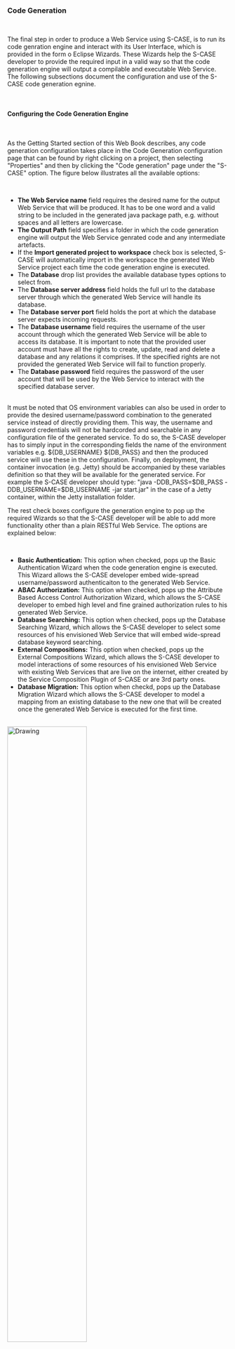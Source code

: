 ### Code Generation

<br>

The final step in order to produce a Web Service using S-CASE, is to run its code genration engine and interact with its User Interface, which is provided in the form o Eclipse Wizards. These Wizards help the S-CASE developer to provide the required input in a valid way so that the code generation engine will output a compilable and executable Web Service. The following subsections document the configuration and use of the S-CASE code generation egnine.

<br>

#### Configuring the Code Generation Engine

<br>

As the Getting Started section of this Web Book describes, any code generation configuration takes place in the Code Generation configuration page that can be found by right clicking on a project, then selecting "Properties" and then by clicking the "Code generation" page under the "S-CASE" option. The figure below illustrates all the available options:

<br>

- **The Web Service name** field requires the desired name for the output Web Service that will be produced. It has to be one word and a valid string to be included in the generated java package path, e.g. without spaces and all letters are lowercase.
- **The Output Path** field specifies a folder in which the code generation engine will output the Web Service genrated code and any intermediate artefacts.
- If the **Import generated project to workspace** check box is selected, S-CASE will automatically import in the workspace the generated Web Service project each time the code generation engine is executed.
- The **Database** drop list provides the available database types options to select from.
- The **Database server address** field holds the full url to the database server through which the generated Web Service will handle its database.
- The **Database server port** field holds the port at which the database server expects incoming requests.
- The **Database username** field requires the username of the user account through which the generated Web Service will be able to access its database. It is important to note that the provided user account must have all the rights to create, update, read and delete a database and any relations it comprises. If the specified rights are not provided the generated Web Service will fail to function properly.
- The **Database password** field requires the password of the user account that will be used by the Web Service to interact with the specified database server.
<br>
It must be noted that OS environment variables can also be used in order to provide the desired username/password combination to the generated service instead of directly providing them. This way, the username and password credentials will not be hardcorded and searchable in any configuration file of the generated service. To do so, the S-CASE developer has to simply input in the corresponding fields the name of the environment variables e.g. ${DB_USERNAME} ${DB_PASS} and then the produced service will use these in the configuration. Finally, on deployment, the container invocation (e.g. Jetty) should be accompanied by these variables definition so that they will be available for the generated service. For example the S-CASE developer should type: "java -DDB_PASS=$DB_PASS -DDB_USERNAME=$DB_USERNAME -jar start.jar" in the case of a Jetty container, within the Jetty installation folder.
<br>

The rest check boxes configure the generation engine to pop up the required Wizards so that the S-CASE developer will be able to add more functionality other than a plain RESTful Web Service. The options are explained below:

<br>

- **Basic Authentication:** This option when checked, pops up the Basic Authentication Wizard when the code generation engine is executed. This Wizard allows the S-CASE developer embed wide-spread username/password authenticaiton to the generated Web Service.
- **ABAC Authorization:** This option when checked, pops up the Attribute Based Access Control Authorization Wizard, which allows the S-CASE developer to embed high level and fine grained authorization rules to his generated Web Service.
- **Database Searching:** This option when checked, pops up the Database Searching Wizard, which allows the S-CASE developer to select some resources of his envisioned Web Service that will embed wide-spread database keyword searching.
- **External Compositions:** This option when checked, pops up the External Compositions Wizard, which allows the S-CASE developer to model interactions of some resources of his envisioned Web Service with existing Web Services that are live on the internet, either created by the Service Composition Plugin of S-CASE or are 3rd party ones.
- **Database Migration:** This option when checkd, pops up the Database Migration Wizard which allows the S-CASE developer to model a mapping from an existing database to the new one that will be created once the generated Web Service is executed for the first time.

<br>

<img src="./codegen_images/codeGenerationPreferences.png" alt="Drawing" width="60%"/>

<br>

#### Running the Code Generation engine

<br>

Once the S-CASE developer is done with providing any Textual Requirements or Web Service Compositions using the other S-CASE eclipse plugins, it is time to run the Code Generation engine in order to produce the envisioned Web Service. To do so, there are two available options:

<br>

- **The Generate Code button:**  This option allows the S-CASE developer to start the Code Generation engine from scratch, namely to take as input the textual requirements and/or modeled Web Service Compositions. Note that this is the only available option in the first run of the Code Generation engine for an S-CASE project. This is the only available option in the case the S-CASE developer wants to make changes to his Textual Requirements and/or Service Compositions.
- **The Re-generate Code button:** The Code Generation engine embeds the required functionality to save the changes the S-CASE developer makes when using the Code Generation Wizards. This allows the Re-generate Code button to re-run the Code Generation Wizards, pre-filled with all the input the S-CASE developer has provided to it during the last Code Generation Engine execution. Note that in this case, any changes in the Textual Requirements and/or Service Compositions are ignored.

<br>

#### The REST editor

<br>

No matter what code generation preferences the S-CASE developer has selected in the corresponding configuration page, the first Wizard to pop up once the Code Generation engine is started  is the REST editor. This editor helps the developer to correctly model his envisioned RESTful service. Through this Wizard, the developer scaffolds the structure of the whole Web Service that can be later enhanced with more specific functionality using the rest Wizards. The components of this Wizard and their explanation follow bellow alongside two figures that illustrate its state in invalid and valid status:

<br>

<img src="./codegen_images/RESTWizardInvalidStatus.png" alt="Drawing" width="90%"/>

<br>

- **Error Notifications:** At the top of the Wizard the Code Generation engine displays error notifications to the developer in order to inform him about any invalid input that is detected by it. Such error notifications also provide a helpful tip to the developer on how to fix the detected error.
- **Resources:** In this section the wizard lists all the Web Service's resources. Once a resource is clicked the whole wizard page displays its details, namely input/output representations, CRUD API, properties and relations that are all explained later. A developer may create or delete a selected resource by clicking one of the Create resource or Delete resource buttons. If the user checks the Algorithmic option, then the selected resource will be treated by the Code Generation engine as one that runs some sort of custom algorithm rather than a plain data holder "CRUD Resource" that allows only the primitive Create, Read, Update and Delete actions on the specified modeled data it holds, as the REST architectural style specifies.
- **CRUD Activities:** This section lists the possible CRUD activities that a resource may have, conforming to the semantics of the common web HTTP API that REST commands, nameley the CREATE activity is used to create an instance of a resource, the READ to retrieve an existing one, the UPDATE to update an existing one and finally the DELETE activity to delete an existing resource. The Code Generation engine will automatically add any activity to the envisioned system that the developer has checked.
- **Input/Output media format:** This section allows the developer to select the desired input or output representation media format of the selected resource. The available representations are application/JSON and application/XML.
- **Properties:** This section lists all the properties of the selected resource. The developer may create new or delete existing ones by clicking the Create property or Delete property button.
- **Property Configuration:** This section provides the configuration details of the selected property. If the Collection option is checked then the property will be an Array, otherwise it will be a Java attribute of multiplicity one. From the Type list, the programmatic data type of the selected property can be defined. Finally, if the naming property option is checked, the envisioned system will use the value of this property for every resource list it sends to its clients for differentiation purposes.
- **Unrelated Resources:** This section lists all the detected resources that are not related to the selected resource.
- **Related Resources:** This section lists all the detected resources that are related to the selected resource. One may move one resource from one list to the other by clicking the button Add relation or Delete relation. Note that when such a relation from a resource A to a resource B exists, it should be translated as "Resource A has Resources of type B".

<br>

Once the developer makes any desired modifications using the REST Wizard and fixes any detected errors the Error Notification area becomes blank and the Finish button is enabled. By clicking the Finish button this Wizard is terminated and the code generation process begins or the next Wizard pops up depending on the code generation preferences. The following figure illustrates the REST wizard in its valid state.

<br>

<img src="./codegen_images/RESTWizardValidStatus.png" alt="Drawing" width="90%"/>

<br>

#### Basic Authentication Wizard

<br>

The Basic Authentication Wizard is the first to pop up after the REST Wizard, if the developer has configured the Code Generation engine to embed Basic Authentication. This Wizard comprises two pages. The first one follows below and has the following components:

<br>

- **Authentication Model:** This section lists all the available resources that can be used by the envisioned system as Authentication Models. Instances of this resource will contain authentication data during the execution of the envisioned system. Only CRUD Resources can be selected as Authentication Models, since they are the only type of Resources that have attributes.
- **Username Token:** Once a resource is selected as an Authentication Model, its attributes become available as possible username tokens. From this list, the S-CASE developer has to pick one property of the selected Authentication Model, that the envisioned system will use as username. The property to be used as username token must be of type String and of multiplicity one.
- **Password Token:** Once the S-CASE developer has selected a Username Token, the rest remaining attributes of the selected Authentication Model are available to be selected as Password tokens. The envisioned system will use this Password token for password data. The property to be used as password token must be of type String and of multiplicity one.

<br>

<img src="./codegen_images/AuthenticationWizardPage1.png" alt="Drawing" width="60%"/>

<br>

Once the developer successfully selects an Authentication model and its corresponding username and password tokens the Next button is enabled to proceed to the next Basic Authentication Wizard page. This page allows the developer to define the desired Authentication Mode for every CRUD activity of all the Web Service's Resources. Its components are the following:

<br>

- **Web Service Resources:** This section lists all the resources of the envisioned system. The developer has to select one authentication mode for every CRUD activity of each resource. Only once this is done, the Finish button is enabled.
- **Authentication Mode:** This section allows the developer to select the Authentication Mode for every CRUD Activity of the selected resource. If the All option is selected for a CRUD Activity, then both authenticated users and guests will be able to access its functionality, otherwise only authenticated users will have access to it.
- **Apply To All - One click Authentication:** This section provides a quick way to set-up the authentication mode of all the envisioned system’s CRUD Activities with one click. Hence, in order to allow All to access any CRUD Activity of the Web Service, one should select the All option and click the Apply to all button.

<br>

<img src="./codegen_images/AuthenticationWizardPage2.png" alt="Drawing" width="60%"/>

<br>

#### Database Keyword Searching Wizard

<br>

The Database Keyword Searching Wizard is triggered according to the Code Generation engine configuration either after the REST Wizard or the Basic Authentication one. This Wizard comprises the following components:

<br>

- **Available Resources:** The upper half of the wizard page comprises two lists. The left one lists all the available resources that could embed a database-searching algorithm. Since these resources will execute an algorithm, only algorithmic resources are listed as Available Resources. The right list contains the resources that are already marked as Search Resources. In order to move a resource from one list to the other, the S-CASE developer can click the Add or Remove button.
- **Create Search Resources:** The lower half of the wizard page allows the S-CASE developer to formulate a set of resources/properties that the selected Search Resource must be able to search by keyword. Hence, at the left list the developer has to select one resource, some properties of which must be searchable by the selected Search Resource. Then the next list provides its properties. The developer may add or remove such properties to the rightmost list of searchable properties by clicking the Add/Remove button. It must be noted that the developer is able to add any number/combination of searchable resources and properties to each Search Resource.

<br>

The following figure illustrates an instance of the Database Keyword Searching Wizard

<br>

<img src="./codegen_images/SearchWizard.png" alt="Drawing" width="60%"/>

<br>

#### External Service Composition Wizard

<br>

The External Service Composition Wizard is the last one to pop up, if the Code Generation engine is configured to embed such functionality. This Wizard comprises two pages. The first one allows the developer to model the external composition entpoint to be accessed by the generated service alongside its input/output. The second page is usefull only when there exists an attribute of the input and/or output model that is of complex data type. Such a case is explained in depth in the next section, Modeling Complex Datatypes. The following figure illustrates the first page of the External Service Composition Wizard, which comprises the following components:

<br>

- **Available Resources:** The Available Resources list, lists any algorithmic resources that are not already marked as Search resources. Any of these resources can be used as a RESTClient Resource so as the Code Generation engine automatically creates the required code in order to be able to interoperate with the specified external service.

- **RESTClient Resources:** This list on the other hand, lists any alogirthmic resources that are already selected as RESTClient Resources. In order to move resources between these two lists, one may use the Add and Remove buttons.

- **External Composition Setup:** This part of this Wizard contains the entpoint to be accessed information, namely its full URL, the CRUD verb to be used in order to interact with it as well as any required query parameters. The S-CASE developer is able to create, rename or delete such query parameters with the respective buttons.

- **Input/Output Data Model:** The input and output data model parts of the Wizard comprise the required fields in order to input any information regarding the expected input or output data to/from the external composition. For each case the media format has to be specified, which can be either application/JSON or application/XML. The developer must also specify any properties that will be included in the body of the request and their data type.

- **Persisting Output to local database:** When this check box is selected, the response of the external composition will be persisted to the web service's local database. In case there exists a CRUD Resource that fully models such a response it can be used by selecting the **"Existent"** type and then the resource at task. Otherwise, the **"Auto"** type creates automatically the required Java code and underlying database structures so as to persist the external composition responses.

<br>

<img src="./codegen_images/ExternalCompositionPage1.png" alt="Drawing" width="60%"/>

<br>

#### Modeling Complex Datatypes with the External Service Composition Wizard

<br>

In the case some input or output model attribute of a modelled external composition is selected to be of complex data type, the S-CASE developer will also have to model it using the 2nd page of the External Service Composition Wizard. This section demonstrates how S-CASE developers should model the interaction of their envisioned system with existing 3rd party Web Services that return JSON/XML output with complex data types. The following steps have to be followed.

<br>

##### Analyze External Composition output

<br>

The very first step should be really a manual query to the 3rd party web service in order to elicit the response structure that has to be modeled. For the shake of this example, lets assume that the 3rd party web service response is as the figure below illustrates (example taken from http://json.org/example.html):

<br>

<img src="./codegen_images/ExampleOfComplexType.png" alt="Drawing" width="60%"/>

<br>

The next step is the decomposition of the response to its components. So, by observing this response, the S-CASE developer should conclude that it comprises a complex object named “widget” of some unknown Class (let’s name it **ComplexTypeWidget**). As one may observe, this Class comprises four attributes, one of type String named “debug” and three other objects of some other unknown classes, named **“window”**, **“image”** and **“text”**. Each of these have the following properties:

<br>

**“window”:** Lets name the complex type of the object named “window”, ComplexTypeWindow. Then it is obvious that this complex type comprises:

<br>

-	“title”: type String
-	“name”: type String
-	“width”: type Integer
-	“height”: type Integer

<br>

**“image”:** Lets name the complex type of the object named “image”, ComplexTypeImage. Then its components are:

<br>

-	“src”: type String
-	“name”: type String
-	“hOffset”: type Integer
-	“vOffset”: type Integer
-	“alignment”: type String

<br>

**“text”:** Finally lets name the complex type of the object named “text”, ComplexTypeText. This one comprises:

<br>

-	“data”:  type String
-	“size”: type Integer
-	“style”: type String
-	“name”: type String
-	“hOffset”: type Integer
-	“vOffset”: type Integer
-	“alignment”: type String
-	“onMouseUp”: type String

<br>

##### Modeling the complex output with External Composition Wizard

<br>

Once the output of the target Web Service is analyzed, its time to model it with the External Composition Wizard. Once the UI appears, the desired algorithmic resource of the envisioned system, which will have to interoperate with the external composition service should be selected and added to the RESTClient Resources list. This is demonstrated in the figure below. In this case, we will use the resource named “externalServiceWithComplexOutput” as the one that will interoperate with the 3rd party service. Once it is selected, the S-CASE developer will have to fill in any other needed information like the 3rd party service’s URL, the CRUD verb to be used while interacting with it and any query parameters or input that it expects as described in the previous section. In this example, since the focus is on modeling complex output, the imaginary 3rd party Web Service does not require any input query parameters or input.

<br>

<img src="./codegen_images/ExtWizardPage1ComplexExample.png" alt="Drawing" width="60%"/>

<br>

Therefore, the next step is to model the output. As we have already concluded, the output of the Web Service comprises a complex type object named “widget”. Hence, we create an output property named “widget” and select “complex” as its type. In case the output model had more output properties of either primitive or complex type, they should also be added at this point. Once all the output properties and their respective data-types are defined the S-CASE developer may click on the “Next” button.

<br>

In the next page of this Wizard appears a list of the created RESTClient Resources. The S-CASE developer will have to define any complex data type of each such resource the way that is demonstrated in this example for the “externalServiceWithComplexOutput” resource.

<br>

The figure below illustrates the very first steps, once the desired RESTClient Resource is selected. The S-CASE developer should click on the create button and insert one by one all the complex type names that where detected previously. In this case, these names are ComplexTypeWidget, ComplexTypeWindow, ComplexTypeImage and ComplexTypeText. Then, each output property should be linked to one of these types. In this case the desired data type is the ComplexTypeWidget one.

<br>

<img src="./codegen_images/ExtWizardPage2ComplexExample.png" alt="Drawing" width="60%"/>

<br>

The final step is to define the properties of each complex type. These can be of primitive or of complex type as well. The following figure illustrates the complex type ComplexTypeWidget properties modeling. To model it, the S-CASE developer has to create its properties, while the ComplexTypeWidget is selected. In this case these are the “debug” property linked to String data type from the Available Types list, the “window” property of type “ComplexTypeWindow”, the “image” property of type “ComplexTypeImage” and the “text” property of type “ComplexTypeText”. Then the S-CASE developer, should click on the next complex types and add their properties as well, which have already been identified in the previous section and are all of type String and finally click on Finish.

<br>

<img src="./codegen_images/ExtWizardPage2ComplexExampleProperties.png" alt="Drawing" width="60%"/>

<br>

The produced service by the Code Generation engine will then automatically interoperate with the 3rd party service, decompose its output, store it in the local database, if so selected, and then repackage the output and send it to its client.

<br>

##### Final Notes

<br>

-	If the client needs only a subset of the output model, the rest properties (either of primitive or complex data type) can be omitted and not modeled in the Wizard.
-	However, (for time being) the developer has to make sure that the 3rd party service always returns the values of all the properties that are included in its output model through the External Service Wizard, otherwise it might not function properly.

<br>

#### ABAC Authorization Wizard

<br>

The ABAC Wizard allows the S-CASE developers to fine tune the authorization scheme of their envisioned RESTful service. Attribute Based Access Control (ABAC) is the available authorization scheme withing the MDE Engine of S-CASE and the implementation of it is loosely compatible with the XACML standard. Although this technical manual's goal is not to be a full blown tutorial neither for ABAC nor for XACML, before delving into the UI of the ABAC Wizard, it introduces the basic concepts of either.

<br>

##### Conditions

<br>

The ABAC authorization's building block is a condition. A condition is a test of an attribute value of the underlying system, against the value of another attribute of it. In terms of a RESTful system such attributes may belong to one of the following categories:

- **Resource properties**: that is properties of a resource as they are already modelled through the REST Wizard. From now on, this category will be referred to as "ACCESSED_RESOURCE".
- **Requestor properties**: such properties are properties of the entity that performs an HTTP request for a specific resource. This entity is modelled through the Authorization Model that is selected by the developer through the Authentication Wizard, hence conditions may be formed using the respective properties. This category will be referred to as "ACCESS_SUBJECT".
- **Contextual properties**: this is a more broad category and comprises the properties of related resources of the resource at which some sort of access is requested. That is, if in the REST Wizard there is a resource A that has as related resource the B, which in turn has resource C as its related resource, then contextual properties of A are only properties of Bs ("CHILD_RESOUCE"), contextual properties of B are properties of related As ("PARENT_RESOURCE") and Cs ("CHILD_RESOURCE") and the contextual properties of C are properties of related Bs ("PARENT_RESOURCE").

<br>

##### Rules

<br>

Such conditions, using the XACML structure, model **RULES**. Each RULE may have one or more conditions. A RULE may be of type PERMIT or DENY. If **all** the conditions of a PERMIT-RULE are satisfied then the rule yields permition to the ACCESS_SUBJECT, otherwise it is denied. On the other hand, in the case of a DENY-RULE, if **all** the conditions are satisfied then the rule denies permition to the ACCESS_SUBJECT, otherwise it permits it. One may think of a RULE, that regardless of its type, it performs a logical AND to the evaluation of all of its conditions in order to determine the authorization results. However, sometimes a RULE might not be applicable, e.g. the request demands "GET" access to a resource, but a specific rule does not include the GET allowed action, hence its evaluation will be NOT_APPLICABLE.

<br>

##### Policies

<br>

RULES in turn can be combined using **POLICIES**. A POLICY can group one or more RULES. This combination is the logical equivalence of OR among all the evaluation RULE results. Each POLICY has in turn a combining algorithm, which determines how the evaluation result of its constituent rule will contribute to the authorization result of the POLICY as a whole. In the MDE engine of S-CASE there are four such combining algorithmis:

- **PERMIT_OVERRIDES**: This combining algorithm has as a result that a POLICY which has at least one RULE that yields PERMIT after its evalutation, will also yield permition to the ACCESS_SUBJECT. If no RULES yield PERMIT and at least one yields DENY, then the POLICY will also yield DENY. Otherwise, it yields NOT_APPLICABLE.
- **DENY_OVERRIDES**: On the contrary, DENY_OVERRIDES combining algorithm has as a result that a POLICY which has at least one RULE that yields DENY after its evalutation, will also deny permition to the ACCESS_SUBJECT. If no RULES yield DENY and at least one yields PERMIT, then the POLICY will also yield PERMIT. Otherwise, it results to NOT_APPLICABLE.
<br>
However, there are cases, that the authorization designer, wishes to always have a POLICY evaluation to be either PERMIT or DENY. In this case, one of the following combining algorithims could be used:
<br>
- **PERMIT_UNLESS_DENY**: In this case, if *any* underlying RULE yields DENY, the whole POLICY evaluation will also be DENY. Otherwise, no matter if the RULES evaluate all to NOT_APPLICABLE or PERMIT, the POLICY outcome is going to be PERMIT.  
- **DENY_UNLESS_PERMIT**: On the contrary, the DENY_UNLESS_PERMIT combining algorithm, yields PERMIT if *any* underyling RULE yields PERMIT, otherwise if *none* of the rules yields PERMIT, the POLICY outcome will be DENY.


##### Policy Sets

<br>

As is modeled in the XACML standard, POLICIES can be grouped in POLICY_SETS so as to model even more complex authorization schemes. The evaluation logic however, still remains the same as in the POLICY/RULE case. That means that a POLICY_SET also has a combining algorithm, that can be one of the four aforementioned ones and this combining algorithm is used to mix the evaluation of the underlying POLICIES so as to determine the final POLICY_SET evaluation. If this is PERMIT then the ACCESS_SUBJECT is granted access to the requested system's resource. Otherwise the client will resource an HTTP 401 Unauthorized error code.

##### ABAC UI 

After explaining the conceptual building blocks of the ABAC authorization scheme, there follows the presentation of the ABAC UI of the MDE Engine of S-CASE. The following figure illustrates the initial UI once the ABAC Wizard pop ups:

<br>

<img src="./codegen_images/ABACInitialUI.png" alt="Drawing" width="90%"/>

<br>

- **Policy and Rule Navigation**: this pane contains a list of all the resources that have been modeled through the MDE Wizards.
- **Resource Configuration**: this UI section is displayed once a specific resource is selected. By checking the "Is an authorizable resource" checkbox, the developer defines that the generated service should perform ABAC checks when access to instances of this resource are requested. At the lower part of this section, the wizards allows the S-CASE developer to create more properties of the specified resource, on top of those that have been already created through the REST Wizard, in case the modeller wishes to use them specifically for authorization purposes. The system behaviour is exactly the same, no matter if a property is modelled in the REST Wizard or in thie ABAC UI section. This capability is provided to allow the developer to conceptually seperate functional properties from authorization ones.

<br>

The next Figure illustrates the POLICY_SET definition UI. Through this, the S-CASE developer can provide a suitable name and select the combining algorithm. The options are the four aforementioned ones. Additionally, the developer is able to create/delete nested POLICY_SETS and/or POLICIES.
<br>

<img src="./codegen_images/ABACPolicySET.png" alt="Drawing" width="90%"/>

<br>

Once a developer clicks the create policy button and selects the created policy the below illustrated UI appears. This allows the developer to configure the selected POLICY. That is provide a name, select one of the four aforementioned combining algorithms, create/delete nested POLICIES or underlying RULE. Moreover, one may model conditions that could only filter the ACCESS_SUBJECT that could be evaluated with the underlying rules. Such conditions are modeled the same way as will be demonstrated in the followign section.

<br>

<img src="./codegen_images/ABACPolicy.png" alt="Drawing" width="90%"/>

<br>

Finally, once the developer opts to create a RULE for the selected POLICY the core RULE/CONDITION modeling UI appears as is illustrated below:

- **Rule Name**: Through this field the developer can specify the desired name of the RULE.
- **Rule Type**: This dropdown menu allows the developer to select the desired RULE type, which can be as already discussed PERMIT or DENY.
- **Rule Conditions**: This part of the UI permits the authorization conditions definition of the specified RULE. Once the developer clicks on the "New" button, a new empty condition appears. As is illustrated, each such condition comprises two operands and one operator. 
- **Left/Right side operand**: Each operand (left or right) requires an Attribute Category, specifying the resource at which the desired Attribute originates and lastly specifying the attribute to be used as operand. The attribute categories are as already discussed the "ACCESS_SUBJECT", "ACCESSED_RESOURCE", "PARENT_RESOURCE", "CHILD_RESOURCE" ones. Additionally, the MDE Engine of S-CASE allows to create conditions to check the resources that are included in the PUT or POST request, which belong in the "INCLUDED_RESOURCE" category. 
-- **Operator**: the operator defines how the two operands can be tested. The available operands (depending on the selected attribute's multiplicity) are: EQUAL, NOT EQUAL, SUBSET, NOT SUBSET, REGEX (standing for regular expression), CONTAINS and finally NOT CONTAINS.

<br>

<img src="./codegen_images/ABACRule.png" alt="Drawing" width="90%"/>

<br>

##### ABAC Application Example

This section provides an extended example on how to model several authorization rules using the MDE Engine of S-CASE. For this example, RESTReviews, a simple web application will be used. This application comprises 5 resources, 3 of which are CRUD ones and consist of:

- **Account**: a resource that models user accounts that have a username, password, email and role.
- **Product**: this resource models products, which may have a title, an image, a category, a description and a status.
- **Review**: this resource models user reviews of products and comprises one rating, a title and a status.

<br>

For this example, the following authorization requirements are assumed:

<br>

- Everyone should be able to create an account, but not with admin role.
- All should be able to view products that their status is set to approved.
- Only the account owner should be able to read and update an account, but not set his role to admin.
- Only admins should be able to delete an account.
- Only admins should be able to update an account to have admin role.
- Admins should be able to get/update/delete products, regardless their status.
- Admins should be able to get/update/delete reviews, regardless their status.
- Only the user created the product should be able to update the product, but not set its status to approved.
- The product a user tries to create cannot have its status set to approved.
- Only the user created a review should be able to update it, but not set its status to approved.
- A user should not be able to create a review to a product he created.
- All should be able to view reviews that their status is set to approved 
- Posted reviews cannot have status approved.

<br>

Although the MDE Engine of S-CASE allows greate flexibility on how to design the required ABAC rules, one straight forward strategy is the following one.

###### Group Authorization Requirements per resource

The first step should be to group the authorization rules according to which resource they should provide access permission to. In this case once such groupping is:

<br>

**Account:**

- AR1: Only the account owner should be able to **read** and **update** an account, but not set his role to admin.
- AR2: Only admins should be able to **delete** an account
- AR3: Only admins should be able to **update** an account to have admin role
- AR4: Everyone should be able to **create** an account, but not with admin role.

**Product:**

- AR5: Only the user created the product should be able to **update** the product, but not set its status to approved.
- AR6: All should be able to **get** products that their status is set to approved.
- AR7: Admins should be able to **get/update/delete** products, regardless their status.
- AR8: The product a user tries to **create** cannot have its status set to approved.

**Review:**

- AR9: Only the user created the review should be able to **update** a review, but not set its status to approved.
- AR10: A user should not be able to **create** a review to a product he created.
- AR11: All should be able to **get** reviews that their status is set to approved 
- AR12: Admins should be able to **get/update/delete** reviews, regardless their status.
- **Posted** reviews cannot have status approved.


###### Create a "Root" Policy Set for every resource

For every resource that requires authorization, a root policy set should be added that has the appropriate combining algorithm, depending on wether the designer wishes to use positive or negative boolean logic. Since in this example the rules are going to be positive, all the root policy sets for every resource will have as combining algorithm the PERMIT_UNLESS_DENY one. This logic also implies, that policies will use PERMIT_OVERRIDES combining algorithm and the underlying rules will be PERMIT rules. The following figure shows the three root policy sets created.

<br>

<img src="./codegen_images/ABACRestReviewsRootPolicySets.png" alt="Drawing" width="90%"/>

<br>

###### Create Policies by grouping rules per CRUD verb **and** per type of ACCESS_SUBJECT

The next step is to create for every root policy set, the set of policies it comprises. Although there are limitless ways to model these policies, one straightforward way is to create a policy per CRUD verb (or set of verbs) per type of ACCESS_SUBJECT, that is policies that include rules that have an ACCESS_SUBJECT (authenticated user) or not. Ofcourse, sometimes it may be usefull to further split the rules that do have an ACCESS_SUBJECT to more policies for conceptual integrity and clarity reasons. The next figure illustrates the policies created for each root policy set.
<br>

<img src="./codegen_images/ABACRestReviewsPolicies.png" alt="Drawing" width="90%"/>

<br>

As the figure illustrates, following the aforementioned strategy there have been created the following policies:

**Account:**

- **getPolicy**: Since only authenticated users will be able to get accounts and only the owner of an account will be able to retrieve it, the GET HTTP verb requires just one policy for all the authenticated users that consists of all the rules that dictate when an authenticated user should be able to get an account.
- **upateAndDeletePolicy**: As in the getPolicy case, both PUT and DELETE HTTP verbs restricted to authenticated users, thus one policy for the authenticated users suffices. Moreover, due to the similarity of the Authorization Requirements for these two verbs, the corresponding rules for both of them are grouped in one policy.
- **createPolicy** This policy will include any rules that restrict users that are going to create policies. Since the restrictions enforced by the Authorization Requirements do not require ACCESS_SUBJECT conditions, once policy for all the users (guests and authenticated) suffices.

**Product:**

- **createProductPolicy**: The Authorization Requirements also dictate, that the only restriction on creating a product, is that its status attribute will not be set to "approved". Hence, once policy with any rules required for the POST HTTP verb that applies to all users suffices.
- **updateAndDeletePolicy**: This case is similar to updateAndDeletePolicy of the Account.
- **everyoneReadPolicy**, **adminReadProductPolicy**: The Get HTTP verb for products is however a bit of a different case though. On the one hand there is a rule regardless of the ACCESS_SUBJECT, since everyone should be able to access a product if it has status "approved". On the other hand, admins (so specific ACCESS_SUBJECTS) should be able to access them regardless their status. Hence, the ABAC rules for this case will be splitted to two policies, once will comprise the rules for universal access regardless the ACCESS_SUBJECT and the other will comprise the rules for admins.

**Review:**

The Review resource has about the same authorization requirements scheme as the Product one, hence it will have the corresponding policies: **updateAndDeleteReviewPolicy**, **createReviewPolicy**, **everyoneReadReviewPolicy** and **adminReadReviewPolicy**.

###### Create the required Rules for each Policy

The last step is to define the actual rules and their conditions for every of the defined policies. The description notation that will be used is LO(x) and RO(y) to represent the x and y Left/Right operand of a condition and O(z) that represents the operand z that will decide how x and y will be compared.

**Account:**
<br>
**getPolicy**: Since the requriment is that only the owner of an account should be able to get the account and assuming that the username of each user is unique, then this rules boils down to:
- **accountGetRule**: LO(ACCESS_SUBJECT.account.username) O(EQUAL) RO(ACCESSED_RESOURCE.account.username)". This rule is illustrated in the following figure. It translates to "One must be able to get an account if and only if his username is equal to the username of the account he is trying to get".
<br>
**upateAndDeletePolicy**: This policy must embed rules that satisfy AR2 and AR3 Authroziation requirements.
-**accountOwnerUpdateRule**: (LO(ACCESS_SUBJECT.account.username) O(EQUAL) RO(ACCESSED_RESOURCE.account.username))   **AND**  (LO(INCLUDED_RESOURCE.account.role) O(NOT_EQUAL) RO(CONSTANT.String."admin"))
-**adminUpdateDeleteRule**: LO(ACCESS_SUBJECT.account.role) O(EQUAL) RO(CONSTANT.String."admin")
<br>
**createPolicy**: 
- **createAccountRule**: LO(INCLUDED_RESOURCE.account.role) O(NOT_EQUAL) RO(CONSTANT.String."admin")

<br>

<img src="./codegen_images/ABACGetAccountRule.png" alt="Drawing" width="90%"/>

<br>

**Product:**
<br>
The rules for each policy of the Product resource are as follows.

**createProductPolicy**: 
<br>
- **everyoneCreateProductRule**: LO(INCLUDED_RESOURCE.product.status) O(NOT_EQUAL) RO(CONSTANT.String."approved")
<br>
**updateAndDeletePolicy**: 
<br>
- **ownerUpdateRule**: (LO(ACCESS_ACCOUNT.account.username) O(EQUAL) RO(PARENT_RESOURCE.account.username))  **AND** (LO(INCLUDED_RESOURCE.product.status) O(NOT_EQUAL) RO(CONSTANT.String."approved"))
- **adminUpdateDeleteRule**: LO(ACCESS_SUBJECT.account.role) O(EQUAL) RO(CONSTANT.String."admin")
<br>
**everyoneReadPolicy**:
<br>
- **everyoneReadProductRule**: LO(ACCESSED_RESOURCE.product.status) O(EQUAL) RO(CONSTANT.String."approved")
<br>
**adminReadProductPolicy**: 
<br>
- **adminReadProductRule**: LO(ACCESS_SUBJECT.account.role) O(EQUAL) RO(CONSTANT.String."admin")
<br>

**Review:**
<br>
Finally, the rules for the Review resource policies are the following.
<br>
**updateAndDeleteReviewPolicy**:
<br>
- **ownerUpdateReviewRule**: (LO(ACCESS_SUBJECT.account.username) O(EQUAL) RO(PARENT_RESOURCE.account.username))  **AND** (LO(INCLUDED_RESOURCE) O(NOT_EQUAL) RO(CONSTANT.String."approved"))
- **adminUpdateReviewRule**: LO(ACCESS_SUBJECT.account.role) O(EQUAL) RO(CONSTANT.String."admin")
<br>
**createReviewPolicy**:
<br>
- **createReviewRule**: (LO(ACCESS_SUBJECT.account.username) O(NOT_EQUAL) RO(PARENT_RESOURCE.account.username)) **AND** (LO(INCLUDED_RESOURCE.review.status) O(NOT_EQUAL) RO(CONSTANT.String."approved"))
<br>
**everyoneReadReviewPolicy**:
<br>
- **everyoneReadReviewRule**: LO(ACCESSED_RESOURCE.review.status) O(EQUAL) RO(CONSTANT.String."approved")
<br>
**adminReadReviewPolicy**:
<br>
- **adminReadReviewRule**: LO(ACCESS_SUBJECT.account.role) O(EQUAL) RO(CONSTANT.String."admin")
<br>

##### Final Notes
<br>
It must me noted however, that the specification of such authorization scheme is a logic riddle. If the authorization design provides conflicting rules with inappropriate combining algorithms, it could lead to yielding permission to users that should not. Therefore, it is always a good practice to logically test each policy set, policy and the respective rules evaluation against several types of requests per type of ACCESS_SUBJECT and/or HTTP verb.
<br>
#### Database Migration Wizard

<br>

The Database Migration Wizard is triggered at the end of the modelling process with the Code Generation Wizards. This Wizard comprises the following components as the following figure illustrates :
<br>

<img src="./codegen_images/DBMigrationWizard.png" alt="Drawing" width="90%"/>

<br>

- **DB URL:** The DB URL UI control requires the complete URI to the source database server from which the migration will take place. The S-CASE developer must provide the IP:Port pair e.g. localhost:3306.
- **DB Type:** The DB Type list allows the S-CASE developer to select the type of the source database. The supported types are MySQL and PostgreSQL.
- **DB Username:** The DB Username control requires the username with which the Code Generation Engine will connect to the source database. It must provide the appropriate rights so that the Code Generation Engine can list and read the required source database.
- **DB Password:** The DB Password control requires the password for the provided username that will be used to connect to the source database.
- **DB Name:** The DB Name is the name of the source database.
- **Source Database Relations:** The Source Database Relations control lists all the detected relations of the source database, once the S-CASE developer clicks the Fetch DB Schema button.
- **Available CRUD Resources:** The Available CRUD Resources control lists all the CRUD Resources that the S-CASE developer has created in the REST Wizard.
- **Created Relations Mappings:** The Created Relations Mappings control lists any source relation to CRUD resource mappings that the S-CASE developer has created. Such mappings provide the Code Generation engine with the required information to know from which source relation it should fetch data in order to fill in the target database relation of the selected CRUD Resource. The S-CASE developer may select any combination of source relations - CRUD resources, but each combination must be unique.
- **Source Relation Columns:** The Source Relation Columns control lists all the detected columns of the selected mapping source relation.
- **CRUD Resource Properties:** The CRUD Resource Properties control lists all the properties of the selected mapping CRUD resource that the S-CASE developer has modelled in the REST Wizard.
- **Created Column Mappings:** Once the S-CASE developer selects a source column and a target property and clicks the Add Mapping button, a new Column Mapping is created and added to the Created Column Mappings list. Such mappings provide the Code Generation Engine with the required information as to which source column data to migrate to which target CRUD Resource property.

<br>

##### Source Database Prerequisites

- The source database must contain valid referencial keys for any 1 to N relationship it comprises.
- In case the source database comprises also M to N relationships, it must provide appropriate JOIN Tables. Hence, JOIN Tables must have all the required foreign keys to the corresponding relations primary keys **and** have as primary key the combination of the aforementioned foreign keys.
<br>

##### Remarks on Database Migration process

- The Source Relations are not required to have the same name with the target CRUD resources.
- The Source Columns are not required to have the same name with the target properties.
- The Source Relations and Columns may be used in mutliple mappings should this is desired.
- In case there exists a mapping to a CRUD resource that is related resource of some other CRUD resource, another mapping is also required from the "parent" source relation to the the parent CRUD resource of the specified mapping.
- In case the S-CASE developer has also opted to use the Database Keyword Searching functionality, the code generation engine will index during the migration the old data, hence it is going to be searchable the desired in the generated Web Service.

<br>

##### Performing the database migration:

In order to perform the actual database migration once the Code Generation Engine has finished executing the S-CASE developer will have to do the following:

<br>

- Navigate to the output folder of the specified project.
- In the output folder the Code Generation Engine places a new maven project named as <ProjectName>DBMigrator. The S-CASE developer will have to compile the specified maven project using the "mvn package" command.
- Then executing the generated java application the actual migration will take place. Indicative invocation from command line once in the top project folder: "java -jar target/<ProjectName>DBMigrator.jar"
- If the S-CASE developer opted to include Database Search functionality, the generated Lucene indexed will be added in a folder named <ProjectName>LuceneIndexes. The S-CASE developer must copy this folder and paste it in the webapps folder of the underlying Jetty/Tomcat application and the start the envisioned Web Service.

<br>

<br>

#### Handling M to N relationships of CRUD resources.

<br>

A Web Client that interaccts with a generated Web Service of S-CASE can utilize the extended PUT Web API of each CRUD resource in order to add more relations towards parent or child resources of the specified one. The extended PUT Web API comprises the following query parameters:

<br>

- **strOptionalUpdateRelations:** This query parameter specifies wether the generated service should update the underlying CRUD resource's relationships or not. Should the client wishes to add/remove a relationship to/from the underlying CRUD resource, it should set this query parameter to the **string value "true"**. Otherwise, it should be set to false or not included at all.
- **strOptionalUpdateParent:** This query parameter specifies wether the generated service should update the parent or child relationships of the underylying CRUD resource. Should the client wishes to add/remove a relationship to/from an existing parent resource, it should set this query parameter to the **string value "true"**. Otherwise, if it wishes to add/remove a relationship to/from an existing child resource, it should set this query parameter to the **string value "false"**.
- **strOptionalRelationName:** The strOptionalRelationName query parameter requires the name of the CRUD resource to which a relationship will be added to/removed from the underlying one.
- **strOptionalAddRelation:** This query parameter specifies wether the generated service will add or remove a relationship to a parent/child resource of the underlying CRUD resource one. Should the client wishes to add a relationship, it should set this query parameter to the **string value "true"**. Otherwise, if it wishes to remove a relationship of the underlying CRUD resource it should set this query parameter to the **string value "false"**.
- **iOptionalResourceId:** The iOptionalResourceId query parameter requires the Integer value of the id of the parent/child resource to be included to the relationships of the underlying CRUD resource.

<br>

More information on the Model Driven Engineering process:

<br>

- [Webinar on the S-CASE MDE engine](https://youtu.be/YuyeZlMW8_Y)
- [Demos of using the MDE engine through the S-CASE plugin](https://youtu.be/DFoeUFUlBDI)
